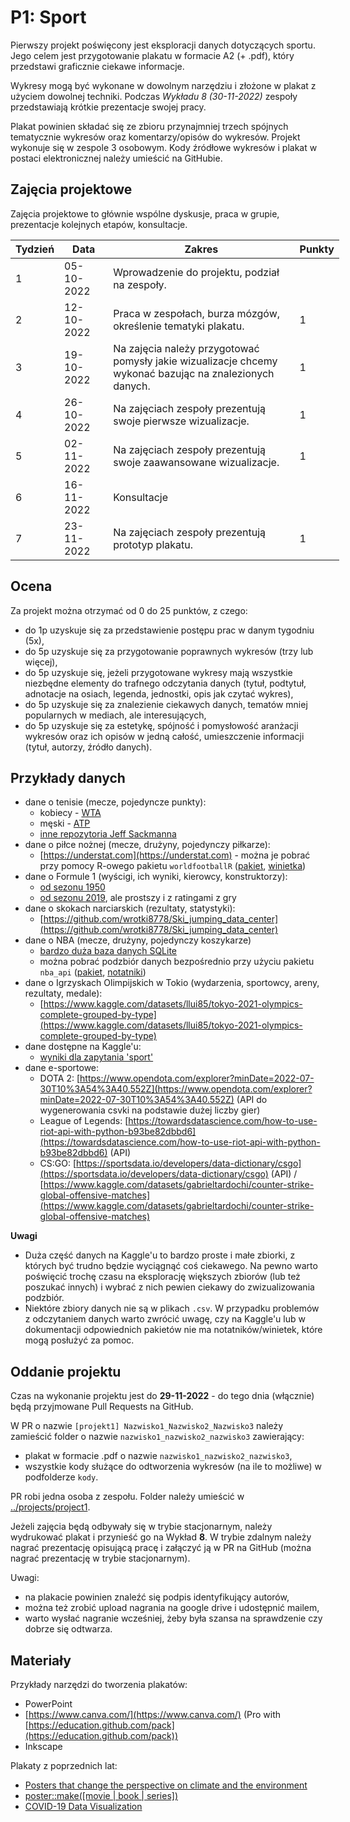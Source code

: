 # P1: Sport
Pierwszy projekt poświęcony jest eksploracji danych dotyczących sportu. Jego celem jest przygotowanie plakatu w formacie A2 (+ .pdf), który przedstawi graficznie ciekawe informacje.

Wykresy mogą być wykonane w dowolnym narzędziu i złożone w plakat z użyciem dowolnej techniki. Podczas *Wykładu 8 (30-11-2022)* zespoły przedstawiają krótkie prezentacje swojej pracy.

Plakat powinien składać się ze zbioru przynajmniej trzech spójnych tematycznie wykresów oraz komentarzy/opisów do wykresów. Projekt wykonuje się w zespole 3 osobowym. Kody źródłowe wykresów i plakat w postaci elektronicznej należy umieścić na GitHubie.

## Zajęcia projektowe

Zajęcia projektowe to głównie wspólne dyskusje, praca w grupie, prezentacje kolejnych etapów, konsultacje.

<table style="undefined;table-layout: fixed; width: 526px">
<colgroup>
<col style="width: 59.116667px">
<col style="width: 82.116667px">
<col style="width: 331.116667px">
<col style="width: 54.116667px">
</colgroup>
<thead>
  <tr>
    <th>Tydzień</th>
    <th>Data</th>
    <th>Zakres</th>
    <th>Punkty</th>
  </tr>
</thead>
<tbody>
  <tr>
    <td>1</td>
    <td>05-10-2022</td>
    <td>Wprowadzenie do projektu, podział na zespoły.</td>
    <td></td>
  </tr>
  <tr>
    <td>2</td>
    <td>12-10-2022</td>
    <td>Praca w zespołach, burza mózgów, określenie tematyki plakatu.</td>
    <td>1</td>
  </tr>
  <tr>
    <td>3</td>
    <td>19-10-2022</td>
    <td>Na zajęcia należy przygotować pomysły jakie wizualizacje chcemy wykonać bazując na znalezionych danych.</td>
    <td>1</td>
  </tr>
  <tr>
    <td>4</td>
    <td>26-10-2022</td>
    <td>Na zajęciach zespoły prezentują swoje pierwsze wizualizacje.</td>
    <td>1</td>
  </tr>
  <tr>
    <td>5</td>
    <td>02-11-2022</td>
    <td>Na zajęciach zespoły prezentują swoje zaawansowane wizualizacje.</td>
    <td>1</td>
  </tr>
  <tr>
    <td>6</td>
    <td>16-11-2022</td>
    <td>Konsultacje</td>
    <td></td>
  </tr>
  <tr>
    <td>7</td>
    <td>23-11-2022</td>
    <td>Na zajęciach zespoły prezentują prototyp plakatu.</td>
    <td>1</td>
  </tr>
</tbody>
</table>

## Ocena

Za projekt można otrzymać od 0 do 25 punktów, z czego:

-   do 1p uzyskuje się za przedstawienie postępu prac w danym tygodniu (5x),
-   do 5p uzyskuje się za przygotowanie poprawnych wykresów (trzy lub więcej),
-   do 5p uzyskuje się, jeżeli przygotowane wykresy mają wszystkie niezbędne elementy do trafnego odczytania danych (tytuł, podtytuł, adnotacje na osiach, legenda, jednostki, opis jak czytać wykres),
-   do 5p uzyskuje się za znalezienie ciekawych danych, tematów mniej popularnych w mediach, ale interesujących,
-   do 5p uzyskuje się za estetykę, spójność i pomysłowość aranżacji wykresów oraz ich opisów w jedną całość, umieszczenie informacji (tytuł, autorzy, źródło danych).

## Przykłady danych

-   dane o tenisie (mecze, pojedyncze punkty):
    -   kobiecy - [WTA](https://github.com/JeffSackmann/tennis_wta)
    -   męski - [ATP](https://github.com/JeffSackmann/tennis_atp)
    -   [inne repozytoria Jeff Sackmanna](https://github.com/JeffSackmann)
-   dane o piłce nożnej (mecze, drużyny, pojedynczy piłkarze):
    -   [](https://understat.com/)[https://understat.com](https://understat.com) - można je pobrać przy pomocy R-owego pakietu `worldfootballR` ([pakiet](https://github.com/JaseZiv/worldfootballR), [winietka](https://jaseziv.github.io/worldfootballR/articles/extract-understat-data.html))
-   dane o Formule 1 (wyścigi, ich wyniki, kierowcy, konstruktorzy):
    -   [od sezonu 1950](https://www.kaggle.com/datasets/rohanrao/formula-1-world-championship-1950-2020?select=constructor_results.csv)
    -   [od sezonu 2019](https://github.com/toUpperCase78/formula1-datasets), ale prostszy i z ratingami z gry
-   dane o skokach narciarskich (rezultaty, statystyki):
    -   [](https://github.com/wrotki8778/Ski_jumping_data_center)[https://github.com/wrotki8778/Ski_jumping_data_center](https://github.com/wrotki8778/Ski_jumping_data_center)
-   dane o NBA (mecze, drużyny, pojedynczy koszykarze)
    -   [bardzo duża baza danych SQLite](https://www.kaggle.com/datasets/wyattowalsh/basketball)
    -   można pobrać podzbiór danych bezpośrednio przy użyciu pakietu `nba_api` ([pakiet](https://github.com/swar/nba_api), [notatniki](https://github.com/swar/nba_api/tree/master/docs/examples))
-   dane o Igrzyskach Olimpijskich w Tokio (wydarzenia, sportowcy, areny, rezultaty, medale):
    -   [](https://www.kaggle.com/datasets/llui85/tokyo-2021-olympics-complete-grouped-by-type)[https://www.kaggle.com/datasets/llui85/tokyo-2021-olympics-complete-grouped-by-type](https://www.kaggle.com/datasets/llui85/tokyo-2021-olympics-complete-grouped-by-type)
-   dane dostępne na Kaggle'u:
    -   [wyniki dla zapytania 'sport'](https://www.kaggle.com/datasets?search=sport)
-   dane e-sportowe:
    -   DOTA 2: [](https://www.opendota.com/explorer?minDate=2022-07-30T10%3A54%3A40.552Z)[https://www.opendota.com/explorer?minDate=2022-07-30T10%3A54%3A40.552Z](https://www.opendota.com/explorer?minDate=2022-07-30T10%3A54%3A40.552Z) (API do wygenerowania csvki na podstawie dużej liczby gier)
    -   League of Legends: [](https://towardsdatascience.com/how-to-use-riot-api-with-python-b93be82dbbd6)[https://towardsdatascience.com/how-to-use-riot-api-with-python-b93be82dbbd6](https://towardsdatascience.com/how-to-use-riot-api-with-python-b93be82dbbd6) (API)
    -   CS:GO: [](https://sportsdata.io/developers/data-dictionary/csgo)[https://sportsdata.io/developers/data-dictionary/csgo](https://sportsdata.io/developers/data-dictionary/csgo) (API) / [](https://www.kaggle.com/datasets/gabrieltardochi/counter-strike-global-offensive-matches)[https://www.kaggle.com/datasets/gabrieltardochi/counter-strike-global-offensive-matches](https://www.kaggle.com/datasets/gabrieltardochi/counter-strike-global-offensive-matches) 

**Uwagi**

-   Duża część danych na Kaggle'u to bardzo proste i małe zbiorki, z których być trudno będzie wyciągnąć coś ciekawego. Na pewno warto poświęcić trochę czasu na eksplorację większych zbiorów (lub też poszukać innych) i wybrać z nich pewien ciekawy do zwizualizowania podzbiór.
-   Niektóre zbiory danych nie są w plikach `.csv`. W przypadku problemów z odczytaniem danych warto zwrócić uwagę, czy na Kaggle'u lub w dokumentacji odpowiednich pakietów nie ma notatników/winietek, które mogą posłużyć za pomoc.

## Oddanie projektu

Czas na wykonanie projektu jest do **29-11-2022** - do tego dnia (włącznie) będą przyjmowane Pull Requests na GitHub.

W PR o nazwie `[projekt1] Nazwisko1_Nazwisko2_Nazwisko3` należy zamieścić folder o nazwie `nazwisko1_nazwisko2_nazwisko3` zawierający:

-   plakat w formacie .pdf o nazwie `nazwisko1_nazwisko2_nazwisko3`,
-   wszystkie kody służące do odtworzenia wykresów (na ile to możliwe) w podfolderze `kody`.

PR robi jedna osoba z zespołu. Folder należy umieścić w [../projects/project1](https://github.com/MI2-Education/2023Z-DataVisualizationTechniques/tree/main/projects/project1).

Jeżeli zajęcia będą odbywały się w trybie stacjonarnym, należy wydrukować plakat i przynieść go na Wykład **8**. W trybie zdalnym należy nagrać prezentację opisującą pracę i załączyć ją w PR na GitHub (można nagrać prezentację w trybie stacjonarnym).

Uwagi:

-   na plakacie powinien znaleźć się podpis identyfikujący autorów,
-   można też zrobić upload nagrania na google drive i udostępnić mailem,
-   warto wysłać nagranie wcześniej, żeby była szansa na sprawdzenie czy dobrze się odtwarza.

## Materiały

Przykłady narzędzi do tworzenia plakatów:

-   PowerPoint
-   [](https://www.canva.com/)[https://www.canva.com/](https://www.canva.com/) (Pro with [](https://education.github.com/pack)[https://education.github.com/pack](https://education.github.com/pack))
-   Inkscape

Plakaty z poprzednich lat:

-   [Posters that change the perspective on climate and the environment](https://medium.com/responsibleml/posters-that-change-the-perspective-on-climate-and-the-environment-c3682c0f6c39)
-   [poster::make([movie | book | series])](https://medium.com/responsibleml/poster-make-movie-book-series-3ac2c8a01180)
-   [COVID-19 Data Visualization](https://medium.com/responsibleml/covid-19-data-visualization-bc0732c19d46)

